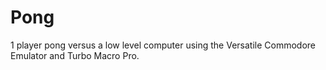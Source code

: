 # Pong
1 player pong versus a low level computer using the Versatile Commodore Emulator and Turbo Macro Pro.
